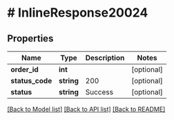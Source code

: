 # # InlineResponse20024

## Properties

Name | Type | Description | Notes
------------ | ------------- | ------------- | -------------
**order_id** | **int** |  | [optional]
**status_code** | **string** | 200 | [optional]
**status** | **string** | Success | [optional]

[[Back to Model list]](../../README.md#models) [[Back to API list]](../../README.md#endpoints) [[Back to README]](../../README.md)
